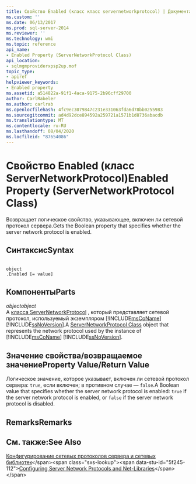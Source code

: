 ```yaml
---
title: Свойство Enabled (класс класс servernetworkprotocol) | Документация Майкрософт
ms.custom: ''
ms.date: 06/13/2017
ms.prod: sql-server-2014
ms.reviewer: ''
ms.technology: wmi
ms.topic: reference
api_name:
- Enabled Property (ServerNetworkProtocol Class)
api_location:
- sqlmgmproviderxpsp2up.mof
topic_type:
- apiref
helpviewer_keywords:
- Enabled property
ms.assetid: a514822a-91f1-4aca-9175-2b96cff29700
author: CarlRabeler
ms.author: carlrab
ms.openlocfilehash: 4fc9ec3079847c231e331063fda6d78bb0255983
ms.sourcegitcommit: ad4d92dce894592a259721a1571b1d8736abacdb
ms.translationtype: MT
ms.contentlocale: ru-RU
ms.lasthandoff: 08/04/2020
ms.locfileid: "87654086"
---
```

# <a name="enabled-property-servernetworkprotocol-class"></a><span data-ttu-id="5f245-102">Свойство Enabled (класс ServerNetworkProtocol)</span><span class="sxs-lookup"><span data-stu-id="5f245-102">Enabled Property (ServerNetworkProtocol Class)</span></span>
  <span data-ttu-id="5f245-103">Возвращает логическое свойство, указывающее, включен ли сетевой протокол сервера.</span><span class="sxs-lookup"><span data-stu-id="5f245-103">Gets the Boolean property that specifies whether the server network protocol is enabled.</span></span>  
  
## <a name="syntax"></a><span data-ttu-id="5f245-104">Синтаксис</span><span class="sxs-lookup"><span data-stu-id="5f245-104">Syntax</span></span>  
  
```  
  
object  
.Enabled [= value]  
```  
  
## <a name="parts"></a><span data-ttu-id="5f245-105">Компоненты</span><span class="sxs-lookup"><span data-stu-id="5f245-105">Parts</span></span>  
 <span data-ttu-id="5f245-106">*object*</span><span class="sxs-lookup"><span data-stu-id="5f245-106">*object*</span></span>  
 <span data-ttu-id="5f245-107">A [класса ServerNetworkProtocol](servernetworkprotocol-class.md) , который представляет сетевой протокол, используемый экземпляром [!INCLUDE[msCoName](../../../includes/msconame-md.md)] [!INCLUDE[ssNoVersion](../../../includes/ssnoversion-md.md)].</span><span class="sxs-lookup"><span data-stu-id="5f245-107">A [ServerNetworkProtocol Class](servernetworkprotocol-class.md) object that represents the network protocol used by the instance of [!INCLUDE[msCoName](../../../includes/msconame-md.md)] [!INCLUDE[ssNoVersion](../../../includes/ssnoversion-md.md)].</span></span>  
  
## <a name="property-valuereturn-value"></a><span data-ttu-id="5f245-108">Значение свойства/возвращаемое значение</span><span class="sxs-lookup"><span data-stu-id="5f245-108">Property Value/Return Value</span></span>  
 <span data-ttu-id="5f245-109">Логическое значение, которое указывает, включен ли сетевой протокол сервера: `true`, если включен; в противном случае — `false`.</span><span class="sxs-lookup"><span data-stu-id="5f245-109">A Boolean value that specifies whether the server network protocol is enabled: `true` if the server network protocol is enabled, or `false` if the server network protocol is disabled.</span></span>  
  
## <a name="remarks"></a><span data-ttu-id="5f245-110">Remarks</span><span class="sxs-lookup"><span data-stu-id="5f245-110">Remarks</span></span>  
  
## <a name="see-also"></a><span data-ttu-id="5f245-111">См. также:</span><span class="sxs-lookup"><span data-stu-id="5f245-111">See Also</span></span>  
 <span data-ttu-id="5f245-112">[Конфигурирование сетевых протоколов сервера и сетевых библиотек](https://msdn.microsoft.com/library/ms177485\(v=sql.100\).aspx)</span><span class="sxs-lookup"><span data-stu-id="5f245-112">[Configuring Server Network Protocols and Net-Libraries](https://msdn.microsoft.com/library/ms177485\(v=sql.100\).aspx)</span></span>  
  
  
